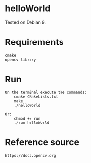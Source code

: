# helloWorld

Tested on Debian 9.

# Requirements

    cmake
    opencv library

# Run 

	On the terminal execute the commands:
		cmake CMakeLists.txt
		make 
		./helloWorld

	Or:
		chmod +x run
		./run helloWorld
		
# Reference source

	https://docs.opencv.org	
